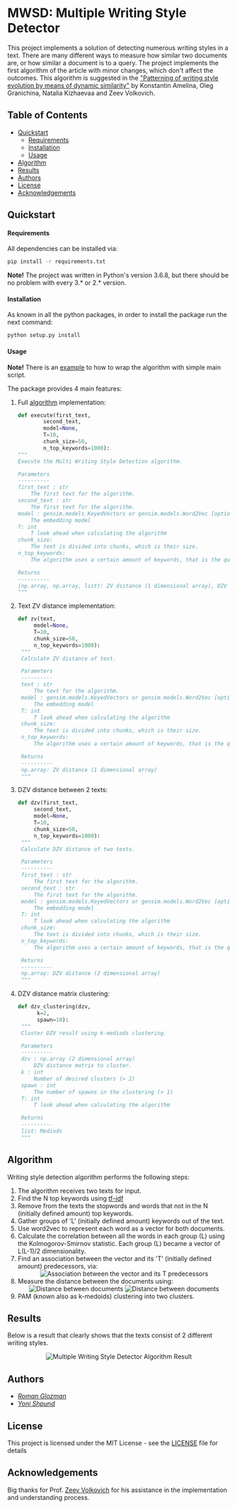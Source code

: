 # MWSD: Multiple Writing Style Detector

 This project implements a solution of detecting numerous writing styles in a text. There are many different ways to measure how similar two documents are, or how similar a document is to a query. The project implements the first algorithm of the article with minor changes, which don't affect the outcomes. This algorithm is suggested in the ["Patterning of writing style evolution by means of dynamic similarity"](http://www.math.spbu.ru/user/gran/papers/Granichin_Pattern_Recognition.pdf) by Konstantin Amelina, Oleg Granichina, Natalia Kizhaevaa and Zeev Volkovich.


Table of Contents
-----------------


  * [Quickstart](#quickstart)
    * [Requirements](#requirements)
    * [Installation](#installation)
    * [Usage](#usage)
  * [Algorithm](#algorithm)
  * [Results](#results)
  * [Authors](#authors)
  * [License](#license)
  * [Acknowledgements](#acknowledgements)


## Quickstart

#### Requirements

All dependencies can be installed via:

```bash
pip install -r requirements.txt
```

**Note!** The project was written in Python's version 3.6.8, but there should be no problem with every 3.* or 2.* version.

#### Installation

 As known in all the python packages, in order to install the package run the next command:

```bash
python setup.py install
```

#### Usage

**Note!** There is an [example](example.py) to how to wrap the algorithm with simple main script.

The package provides 4 main features:
1. Full [algorithm](#algorithm) implementation:
    ```python
    def execute(first_text,
            second_text,
            model=None,
            T=10,
            chunk_size=50,
            n_top_keywords=1000):
    """
    Execute the Multi Writing Style Detection algorithm.

    Parameters
    ----------
    first_text : str
        The first text for the algorithm.
    second_text : str
        The first text for the algorithm.
    model : gensim.models.KeyedVectors or gensim.models.Word2Vec [optional]
        The embedding model
    T: int
        T look ahead when calculating the algorithm
    chunk_size:
        The text is divided into chunks, which is their size.
    n_top_keywords:
        The algorithm uses a certain amount of keywords, that is the quantity.

    Returns
    ----------
    (np.array, np.array, list): ZV distance (1 dimensional array), DZV distance (2 dimensional array), Mediods
    """
    ```
1. Text ZV distance implementation:
   ```python
   def zv(text,
        model=None,
        T=10,
        chunk_size=50,
        n_top_keywords=1000):
    """
    Calculate ZV distance of text.

    Parameters
    ----------
    text : str
        The text for the algorithm.
    model : gensim.models.KeyedVectors or gensim.models.Word2Vec [optional]
        The embedding model
    T: int
        T look ahead when calculating the algorithm
    chunk_size:
        The text is divided into chunks, which is their size.
    n_top_keywords:
        The algorithm uses a certain amount of keywords, that is the quantity.

    Returns
    ----------
    np.array: ZV distance (1 dimensional array)
    """

   ```
1. DZV distance between 2 texts:
   ```python
   def dzv(first_text,
        second_text,
        model=None,
        T=10,
        chunk_size=50,
        n_top_keywords=1000):
    """
    Calculate DZV distance of two texts.

    Parameters
    ----------
    first_text : str
        The first text for the algorithm.
    second_text : str
        The first text for the algorithm.
    model : gensim.models.KeyedVectors or gensim.models.Word2Vec [optional]
        The embedding model
    T: int
        T look ahead when calculating the algorithm
    chunk_size:
        The text is divided into chunks, which is their size.
    n_top_keywords:
        The algorithm uses a certain amount of keywords, that is the quantity.

    Returns
    ----------
    np.array: DZV distance (2 dimensional array)
    """
   ```
1. DZV distance matrix clustering:
   ```python
   def dzv_clustering(dzv,
         k=2,
         spawn=10):
    """
    Cluster DZV result using k-mediods clustering.

    Parameters
    ----------
    dzv : np.array (2 dimensional array)
        DZV distance matrix to cluster.
    k : int
        Number of desired clusters (> 2)
    spawn : int
        The number of spawns in the clustering (> 1)
    T: int
        T look ahead when calculating the algorithm

    Returns
    ----------
    list: Mediods
    """
   ```
## Algorithm

Writing style detection algorithm performs the following steps:
1. The algorithm receives two texts for input.
1. Find the N top keywords using [tf–idf](https://en.wikipedia.org/wiki/Tf%E2%80%93idf "tf-idf in Wikipedia")
1. Remove from the texts the stopwords and words that not in the N (initially defined amount)  top keywords.
1. Gather groups of 'L' (initially defined amount)  keywords out of the text.
1. Use word2vec to represent each word as a vector for both documents.
1. Calculate the correlation between all the words in each group (L) using the Kolmogorov-Smirnov statistic. Each group (L) became a vector of L(L-1)/2 dimensionality.
1. Find an association between the vector and its 'T' (initially defined amount) predecessors, via: <div style="text-align:center">![Association between the vector and its T predecessors](images/zv.png "Association between the vector and its T predecessors")</div>
1. Measure the distance between the documents using: <div style="text-align:center">![Distance between documents](images/dzv_eq.png "Distance between documents") ![Distance between documents](images/dzv_img.png "Distance between documents")</div>
1. PAM (known also as k-medoids) clustering into two clusters.

## Results

Below is a result that clearly shows that the texts consist of 2 different writing styles. <div style="text-align:center">![Multiple Writing Style Detector Algorithm Result](images/mwsd_result.png "Multiple Writing Style Detector Algorithm Result")</div>

## Authors

* *[Roman Glozman](https://github.com/romanglo)*
* *[Yoni Shpund](https://github.com/YoniShpund)*

## License

This project is licensed under the MIT License - see the [LICENSE](LICENSE) file for details

## Acknowledgements

Big thanks for Prof. [Zeev Volkovich](mailto:zeev53@mail.ru) for his assistance in the implementation and understanding process.
